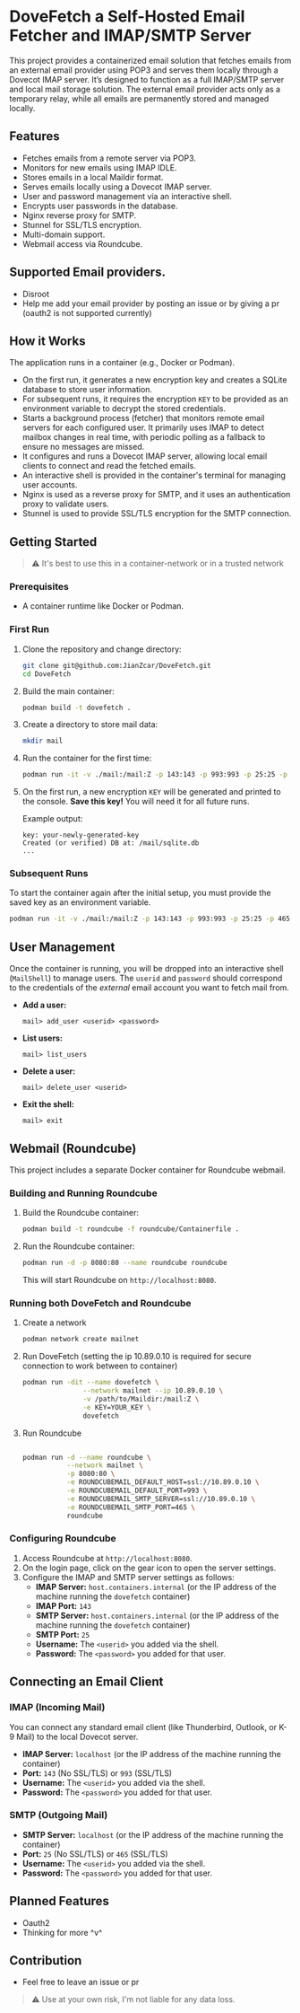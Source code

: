 # DoveFetch a Self-Hosted Email Fetcher and IMAP/SMTP Server

This project provides a containerized email solution that fetches emails from an external email provider using POP3 and serves them locally through a Dovecot IMAP server. It’s designed to function as a full IMAP/SMTP server and local mail storage solution. The external email provider acts only as a temporary relay, while all emails are permanently stored and managed locally.

## Features

*   Fetches emails from a remote server via POP3.
*   Monitors for new emails using IMAP IDLE.
*   Stores emails in a local Maildir format.
*   Serves emails locally using a Dovecot IMAP server.
*   User and password management via an interactive shell.
*   Encrypts user passwords in the database.
*   Nginx reverse proxy for SMTP.
*   Stunnel for SSL/TLS encryption.
*   Multi-domain support.
*   Webmail access via Roundcube.

## Supported Email providers.
*   Disroot
*   Help me add your email provider by posting an issue or by giving a pr (oauth2 is not supported currently)

## How it Works

The application runs in a container (e.g., Docker or Podman).

*   On the first run, it generates a new encryption key and creates a SQLite database to store user information.
*   For subsequent runs, it requires the encryption `KEY` to be provided as an environment variable to decrypt the stored credentials.
*   Starts a background process (fetcher) that monitors remote email servers for each configured user. It primarily uses IMAP to detect mailbox changes in real time, with periodic polling as a fallback to ensure no messages are missed.
*   It configures and runs a Dovecot IMAP server, allowing local email clients to connect and read the fetched emails.
*   An interactive shell is provided in the container's terminal for managing user accounts.
*   Nginx is used as a reverse proxy for SMTP, and it uses an authentication proxy to validate users.
*   Stunnel is used to provide SSL/TLS encryption for the SMTP connection.

## Getting Started

> ⚠️ It's best to use this in a container-network or in a trusted network

### Prerequisites

*   A container runtime like Docker or Podman.

### First Run

1. Clone the repository and change directory:

   ```sh
   git clone git@github.com:JianZcar/DoveFetch.git
   cd DoveFetch
   ```

2. Build the main container:
    ```sh
    podman build -t dovefetch .
    ```

3.  Create a directory to store mail data:
    ```sh
    mkdir mail
    ```
4.  Run the container for the first time:
    ```sh
    podman run -it -v ./mail:/mail:Z -p 143:143 -p 993:993 -p 25:25 -p 465:465 --name dovefetch dovefetch
    ```
5.  On the first run, a new encryption `KEY` will be generated and printed to the console. **Save this key!** You will need it for all future runs.

    Example output:
    ```
    key: your-newly-generated-key
    Created (or verified) DB at: /mail/sqlite.db
    ...
    ```
### Subsequent Runs

To start the container again after the initial setup, you must provide the saved key as an environment variable.

```sh
podman run -it -v ./mail:/mail:Z -p 143:143 -p 993:993 -p 25:25 -p 465:465 -e KEY="your-saved-key" --name dovefetch dovefetch
```

## User Management

Once the container is running, you will be dropped into an interactive shell (`MailShell`) to manage users. The `userid` and `password` should correspond to the credentials of the *external* email account you want to fetch mail from.

*   **Add a user:**
    ```
    mail> add_user <userid> <password>
    ```
*   **List users:**
    ```
    mail> list_users
    ```
*   **Delete a user:**
    ```
    mail> delete_user <userid>
    ```
*   **Exit the shell:**
    ```
    mail> exit
    ```

## Webmail (Roundcube)

This project includes a separate Docker container for Roundcube webmail.

### Building and Running Roundcube

1.  Build the Roundcube container:
    ```sh
    podman build -t roundcube -f roundcube/Containerfile .
    ```
2.  Run the Roundcube container:
    ```sh
    podman run -d -p 8080:80 --name roundcube roundcube
    ```
    This will start Roundcube on `http://localhost:8080`.


### Running both DoveFetch and Roundcube

1.  Create a network
    ```sh
    podman network create mailnet
    ```

2.  Run DoveFetch (setting the ip 10.89.0.10 is required for secure connection to work between to container)
    ```sh
    podman run -dit --name dovefetch \
                   --network mailnet --ip 10.89.0.10 \
                   -v /path/to/Maildir:/mail:Z \
                   -e KEY=YOUR_KEY \
                   dovefetch
    ```

3.  Run Roundcube
    ```sh

    podman run -d --name roundcube \
               --network mailnet \
               -p 8080:80 \
               -e ROUNDCUBEMAIL_DEFAULT_HOST=ssl://10.89.0.10 \
               -e ROUNDCUBEMAIL_DEFAULT_PORT=993 \
               -e ROUNDCUBEMAIL_SMTP_SERVER=ssl://10.89.0.10 \
               -e ROUNDCUBEMAIL_SMTP_PORT=465 \
               roundcube


    ```

### Configuring Roundcube

1.  Access Roundcube at `http://localhost:8080`.
2.  On the login page, click on the gear icon to open the server settings.
3.  Configure the IMAP and SMTP server settings as follows:
    *   **IMAP Server:** `host.containers.internal` (or the IP address of the machine running the `dovefetch` container)
    *   **IMAP Port:** `143`
    *   **SMTP Server:** `host.containers.internal` (or the IP address of the machine running the `dovefetch` container)
    *   **SMTP Port:** `25`
    *   **Username:** The `<userid>` you added via the shell.
    *   **Password:** The `<password>` you added for that user.

## Connecting an Email Client

### IMAP (Incoming Mail)

You can connect any standard email client (like Thunderbird, Outlook, or K-9 Mail) to the local Dovecot server.

*   **IMAP Server:** `localhost` (or the IP address of the machine running the container)
*   **Port:** `143` (No SSL/TLS) or `993` (SSL/TLS)
*   **Username:** The `<userid>` you added via the shell.
*   **Password:** The `<password>` you added for that user.

### SMTP (Outgoing Mail)

*   **SMTP Server:** `localhost` (or the IP address of the machine running the container)
*   **Port:** `25` (No SSL/TLS) or `465` (SSL/TLS)
*   **Username:** The `<userid>` you added via the shell.
*   **Password:** The `<password>` you added for that user.

## Planned Features
*   Oauth2
*   Thinking for more ^v^

## Contribution
* Feel free to leave an issue or pr

> ⚠️ Use at your own risk, I'm not liable for any data loss.
